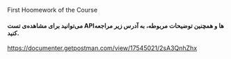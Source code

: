 First Hoomework of the Course

#### می‌توانید برای مشاهده‌ی تست APIها و همچنین توضیحات مربوطه، به آدرس زیر مراجعه کنید.
https://documenter.getpostman.com/view/17545021/2sA3QnhZhx
